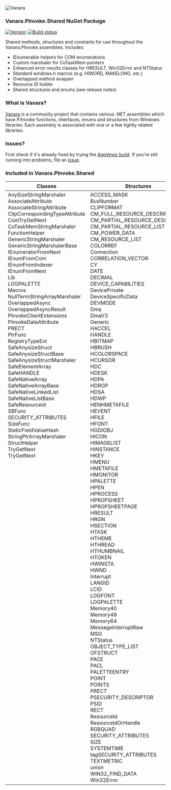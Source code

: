 ﻿![Vanara](https://github.com/dahall/Vanara/raw/master/docs/icons/VanaraHeading.png)
### Vanara.PInvoke.Shared NuGet Package
[![Version](https://img.shields.io/nuget/v/Vanara.PInvoke.Shared?label=NuGet&style=flat-square)](https://github.com/dahall/Vanara/releases)
[![Build status](https://img.shields.io/appveyor/build/dahall/vanara?label=AppVeyor%20build&style=flat-square)](https://ci.appveyor.com/project/dahall/vanara)

Shared methods, structures and constants for use throughout the Vanara.PInvoke assemblies. Includes:
* IEnumerable helpers for COM enumerations
* Custom marshaler for CoTaskMem pointers
* Enhanced error results classes for HRESULT, Win32Error and NTStatus
* Standard windows.h macros (e.g. HIWORD, MAKELONG, etc.)
* Overlapped method wrapper
* Resource ID holder
* Shared structures and enums (see release notes)

### What is Vanara?

[Vanara](https://github.com/dahall/Vanara) is a community project that contains various .NET assemblies which have P/Invoke functions, interfaces, enums and structures from Windows libraries. Each assembly is associated with one or a few tightly related libraries.

### Issues?

First check if it's already fixed by trying the [AppVeyor build](https://ci.appveyor.com/nuget/vanara-prerelease).
If you're still running into problems, file an [issue](https://github.com/dahall/Vanara/issues).

### Included in Vanara.PInvoke.Shared

Classes | Structures | Enumerations | Interfaces
--- | --- | --- | ---
AnySizeStringMarshaler<br>AssociateAttribute<br>AssociateStringAttribute<br>ClipCorrespondingTypeAttribute<br>ComTryGetNext<br>CoTaskMemStringMarshaler<br>FunctionHelper<br>GenericStringMarshaler<br>GenericStringMarshalerBase<br>IEnumeratorFromNext<br>IEnumFromCom<br>IEnumFromIndexer<br>IEnumFromNext<br>Lib<br>LOGPALETTE<br>Macros<br>NullTermStringArrayMarshaler<br>OverlappedAsync<br>OverlappedAsyncResult<br>PInvokeClientExtensions<br>PInvokeDataAttribute<br>PRECT<br>PtrFunc<br>RegistryTypeExt<br>SafeAnysizeStruct<br>SafeAnysizeStructBase<br>SafeAnysizeStructMarshaler<br>SafeElementArray<br>SafeHANDLE<br>SafeNativeArray<br>SafeNativeArrayBase<br>SafeNativeLinkedList<br>SafeNativeListBase<br>SafeResourceId<br>SBFunc<br>SECURITY_ATTRIBUTES<br>SizeFunc<br>StaticFieldValueHash<br>StringPtrArrayMarshaler<br>StructHelper<br>TryGetNext<br>TryGetNext<br><br><br><br><br><br><br><br><br><br><br><br><br><br><br><br><br><br><br><br><br><br><br><br><br><br><br><br><br><br><br><br><br><br><br><br><br><br><br><br><br><br><br><br><br><br><br><br><br><br><br><br> | ACCESS_MASK<br>BusNumber<br>CLIPFORMAT<br>CM_FULL_RESOURCE_DESCRIPTOR<br>CM_PARTIAL_RESOURCE_DESCRIPTOR<br>CM_PARTIAL_RESOURCE_LIST<br>CM_POWER_DATA<br>CM_RESOURCE_LIST<br>COLORREF<br>Connection<br>CORRELATION_VECTOR<br>CY<br>DATE<br>DECIMAL<br>DEVICE_CAPABILITIES<br>DevicePrivate<br>DeviceSpecificData<br>DEVMODE<br>Dma<br>DmaV3<br>Generic<br>HACCEL<br>HANDLE<br>HBITMAP<br>HBRUSH<br>HCOLORSPACE<br>HCURSOR<br>HDC<br>HDESK<br>HDPA<br>HDROP<br>HDSA<br>HDWP<br>HENHMETAFILE<br>HEVENT<br>HFILE<br>HFONT<br>HGDIOBJ<br>HICON<br>HIMAGELIST<br>HINSTANCE<br>HKEY<br>HMENU<br>HMETAFILE<br>HMONITOR<br>HPALETTE<br>HPEN<br>HPROCESS<br>HPROPSHEET<br>HPROPSHEETPAGE<br>HRESULT<br>HRGN<br>HSECTION<br>HTASK<br>HTHEME<br>HTHREAD<br>HTHUMBNAIL<br>HTOKEN<br>HWINSTA<br>HWND<br>Interrupt<br>LANGID<br>LCID<br>LOGFONT<br>LOGPALETTE<br>Memory40<br>Memory48<br>Memory64<br>MessageInterruptRaw<br>MSG<br>NTStatus<br>OBJECT_TYPE_LIST<br>OFSTRUCT<br>PACE<br>PACL<br>PALETTEENTRY<br>POINT<br>POINTS<br>PRECT<br>PSECURITY_DESCRIPTOR<br>PSID<br>RECT<br>ResourceId<br>ResourceIdOrHandle<br>RGBQUAD<br>SECURITY_ATTRIBUTES<br>SIZE<br>SYSTEMTIME<br>tagSECURITY_ATTRIBUTES<br>TEXTMETRIC<br>union<br>WIN32_FIND_DATA<br>Win32Error<br> | CharacterSet<br>CM_DEVCAP<br>CM_FILE<br>CM_INSTALL_STATE<br>CM_REMOVAL_POLICY<br>CM_RESOURCE<br>CM_SHARE_DISPOSITION<br>CmResourceType<br>CONFIGFLAG<br>DEVICE_POWER_STATE<br>DEVICE_SCALE_FACTOR<br>DMCOLLATE<br>DMCOLOR<br>DMDFO<br>DMDISPLAY<br>DMDITHER<br>DMDO<br>DMDUP<br>DMFIELDS<br>DMICM<br>DMICMMETHOD<br>DMMEDIA<br>DMNUP<br>DMORIENT<br>DMPAPER<br>DMRES<br>DMTT<br>DN<br>DrawTextFlags<br>FacilityCode<br>FacilityCode<br>FILE_DEVICE<br>FileFlagsAndAttributes<br>FontFamily<br>FontPitch<br>INTERFACE_TYPE<br>LANG<br>LogFontClippingPrecision<br>LogFontOutputPrecision<br>LogFontOutputQuality<br>MouseButtonState<br>NTDDI<br>ObjectTypeListLevel<br>PC<br>PDCAP<br>PInvokeClient<br>ProcessorArchitecture<br>REG_VALUE_TYPE<br>ResourceType<br>SECURITY_INFORMATION<br>SeverityLevel<br>SeverityLevel<br>ShowWindowCommand<br>SORT<br>STGM<br>SUBLANG<br>SYSTEM_POWER_STATE<br>SystemColorIndex<br>SystemShutDownReason<br>URLZONE<br>WIN32_WINNT<br><br><br><br><br><br><br><br><br><br><br><br><br><br><br><br><br><br><br><br><br><br><br><br><br><br><br><br><br><br><br><br><br> | IClipboardFormatter<br>ICOMEnum<br>IErrorProvider<br>IGraphicsObjectHandle<br>IHandle<br>IKernelHandle<br>ISecurityObject<br>IShellHandle<br>ISyncHandle<br>IUserHandle<br><br><br><br><br><br><br><br><br><br><br><br><br><br><br><br><br><br><br><br><br><br><br><br><br><br><br><br><br><br><br><br><br><br><br><br><br><br><br><br><br><br><br><br><br><br><br><br><br><br><br><br><br><br><br><br><br><br><br><br><br><br><br><br><br><br><br><br><br><br><br><br><br><br><br><br><br><br><br><br><br><br><br><br>
